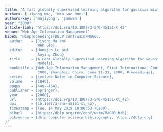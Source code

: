 ```yaml
---
title: "A fast globally supervised learning algorithm for gaussian mixture models"
authors: ['Jiyong Ma', 'Wen Gao 0001']
authors-key: ['majiyong', 'gaowen']
year: "2000"
article-link: "https://doi.org/10.1007/3-540-45151-X_42"
venue: "Web-Age Information Management"
bibex: "@inproceedings{DBLP:conf/waim/MaG00,
  author    = {Jiyong Ma and
               Wen Gao},
  editor    = {Hongjun Lu and
               Aoying Zhou},
  title     = {A Fast Globally Supervised Learning Algorithm for Gaussian Mixture
               Models},
  booktitle = {Web-Age Information Management, First International Conference, {WAIM}
               2000, Shanghai, China, June 21-23, 2000, Proceedings},
  series    = {Lecture Notes in Computer Science},
  volume    = {1846},
  pages     = {449--454},
  publisher = {Springer},
  year      = {2000},
  url       = {https://doi.org/10.1007/3-540-45151-X\_42},
  doi       = {10.1007/3-540-45151-X\_42},
  timestamp = {Tue, 14 May 2019 10:00:53 +0200},
  biburl    = {https://dblp.org/rec/conf/waim/MaG00.bib},
  bibsource = {dblp computer science bibliography, https://dblp.org}
}"
---
```

